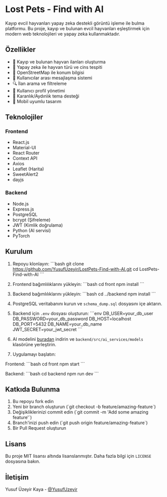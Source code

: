# Lost Pets - Find with AI

Kayıp evcil hayvanları yapay zeka destekli görüntü işleme ile bulma platformu. Bu proje, kayıp ve bulunan evcil hayvanları eşleştirmek için modern web teknolojileri ve yapay zeka kullanmaktadır.

## Özellikler

- 🐾 Kayıp ve bulunan hayvan ilanları oluşturma
- 🤖 Yapay zeka ile hayvan türü ve cins tespiti
- 📍 OpenStreetMap ile konum bilgisi
- 💬 Kullanıcılar arası mesajlaşma sistemi
- 🔍 İlan arama ve filtreleme
- 👤 Kullanıcı profil yönetimi
- 🌙 Karanlık/Aydınlık tema desteği
- 📱 Mobil uyumlu tasarım

## Teknolojiler

### Frontend
- React.js
- Material-UI
- React Router
- Context API
- Axios
- Leaflet (Harita)
- SweetAlert2
- dayjs

### Backend
- Node.js
- Express.js
- PostgreSQL
- bcrypt (Şifreleme)
- JWT (Kimlik doğrulama)
- Python (AI servisi)
- PyTorch

## Kurulum

1. Repoyu klonlayın:
\`\`\`bash
git clone https://github.com/YusufUzeyir/LostPets-Find-with-AI.git
cd LostPets-Find-with-AI
\`\`\`

2. Frontend bağımlılıklarını yükleyin:
\`\`\`bash
cd front
npm install
\`\`\`

3. Backend bağımlılıklarını yükleyin:
\`\`\`bash
cd ../backend
npm install
\`\`\`

4. PostgreSQL veritabanını kurun ve `schema_dump.sql` dosyasını içe aktarın.

5. Backend için `.env` dosyası oluşturun:
\`\`\`env
DB_USER=your_db_user
DB_PASSWORD=your_db_password
DB_HOST=localhost
DB_PORT=5432
DB_NAME=your_db_name
JWT_SECRET=your_jwt_secret
\`\`\`

6. AI modelini [buradan](https://drive.google.com/drive/folders/1H1LxLyGFVyrhjBjCsstAKjhoxpayIZBv?usp=sharing) indirin ve `backend/src/ai_services/models` klasörüne yerleştirin.

7. Uygulamayı başlatın:

Frontend:
\`\`\`bash
cd front
npm start
\`\`\`

Backend:
\`\`\`bash
cd backend
npm run dev
\`\`\`

## Katkıda Bulunma

1. Bu repoyu fork edin
2. Yeni bir branch oluşturun (\`git checkout -b feature/amazing-feature\`)
3. Değişikliklerinizi commit edin (\`git commit -m 'Add some amazing feature'\`)
4. Branch'inizi push edin (\`git push origin feature/amazing-feature\`)
5. Bir Pull Request oluşturun

## Lisans

Bu proje MIT lisansı altında lisanslanmıştır. Daha fazla bilgi için `LICENSE` dosyasına bakın.

## İletişim

Yusuf Üzeyir Kaya - [@YusufUzeyir](https://github.com/YusufUzeyir) 
